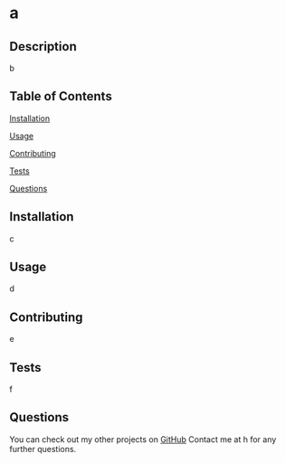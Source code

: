 # a


## Description

b

## Table of Contents

[Installation](#installation)

[Usage](#usage)



[Contributing](#contributing)

[Tests](#tests)

[Questions](#questions)

## Installation
c

## Usage
d



## Contributing
e

## Tests
f

## Questions
You can check out my other projects on [GitHub](https://www.github.com/g)
Contact me at h for any further questions.
